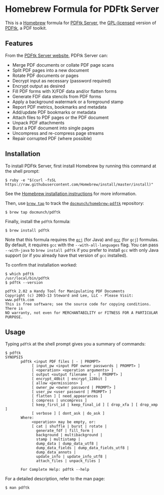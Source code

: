 # Homebrew Formula for PDFtk Server

This is a [Homebrew](http://brew.sh/) formula for [PDFtk
Server](https://www.pdflabs.com/tools/pdftk-server/), the
[GPL-licensed](https://www.pdflabs.com/docs/pdftk-license/) version of
[PDFtk](https://www.pdflabs.com/tools/pdftk-the-pdf-toolkit/), a PDF toolkit.

## Features

From the [PDFtk Server website](https://www.pdflabs.com/tools/pdftk-server/),
PDFtk Server can:

* Merge PDF documents or collate PDF page scans
* Split PDF pages into a new document
* Rotate PDF documents or pages
* Decrypt input as necessary (password required)
* Encrypt output as desired
* Fill PDF forms with X/FDF data and/or flatten forms
* Generate FDF data stencils from PDF forms
* Apply a background watermark or a foreground stamp
* Report PDF metrics, bookmarks and metadata
* Add/update PDF bookmarks or metadata
* Attach files to PDF pages or the PDF document
* Unpack PDF attachments
* Burst a PDF document into single pages
* Uncompress and re-compress page streams
* Repair corrupted PDF (where possible)

## Installation

To install PDFtk Server, first install Homebrew by running this command at the
shell prompt:

```
$ ruby -e "$(curl -fsSL https://raw.githubusercontent.com/Homebrew/install/master/install)"
```

See the [Homebrew installation
instructions](https://github.com/Homebrew/homebrew/blob/master/share/doc/homebrew/Installation.md#installation)
for more information.

Then, use [`brew
tap`](https://github.com/Homebrew/homebrew/blob/master/share/doc/homebrew/brew-tap.md#brew-tap)
to track the
[`docmunch/homebrew-pdftk`](https://github.com/docmunch/homebrew-pdftk)
repository:

```
$ brew tap docmunch/pdftk
```

Finally, install the `pdftk` formula:

```
$ brew install pdftk
```

Note that this formula requires the
[`ecj`](https://github.com/Homebrew/homebrew/blob/master/Library/Formula/ecj.rb)
(for Java) and
[`gcc`](https://github.com/Homebrew/homebrew/blob/master/Library/Formula/gcc.rb)
(for `gcj`) formulas. By default, it requires `gcc` with the
`--with-all-languages` flag. You can pass `--with-java` to `brew install pdftk`
if you prefer to install `gcc` with only Java support (or if you already have
that version of `gcc` installed).

To confirm that installation worked:

```
$ which pdftk
/usr/local/bin/pdftk
$ pdftk --version

pdftk 2.02 a Handy Tool for Manipulating PDF Documents
Copyright (c) 2003-13 Steward and Lee, LLC - Please Visit: www.pdftk.com
This is free software; see the source code for copying conditions. There is
NO warranty, not even for MERCHANTABILITY or FITNESS FOR A PARTICULAR PURPOSE.
```

## Usage

Typing `pdftk` at the shell prompt gives you a summary of commands:

```
$ pdftk
SYNOPSIS
       pdftk <input PDF files | - | PROMPT>
            [ input_pw <input PDF owner passwords | PROMPT> ]
            [ <operation> <operation arguments> ]
            [ output <output filename | - | PROMPT> ]
            [ encrypt_40bit | encrypt_128bit ]
            [ allow <permissions> ]
            [ owner_pw <owner password | PROMPT> ]
            [ user_pw <user password | PROMPT> ]
            [ flatten ] [ need_appearances ]
            [ compress | uncompress ]
            [ keep_first_id | keep_final_id ] [ drop_xfa ] [ drop_xmp ]
            [ verbose ] [ dont_ask | do_ask ]
       Where:
            <operation> may be empty, or:
            [ cat | shuffle | burst | rotate |
              generate_fdf | fill_form |
              background | multibackground |
              stamp | multistamp |
              dump_data | dump_data_utf8 |
              dump_data_fields | dump_data_fields_utf8 |
              dump_data_annots |
              update_info | update_info_utf8 |
              attach_files | unpack_files ]

       For Complete Help: pdftk --help
```

For a detailed description, refer to the man page:

```
$ man pdftk
```
